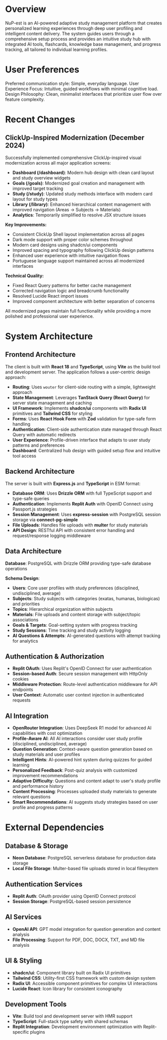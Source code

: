 # Overview

NuP-est is an AI-powered adaptive study management platform that creates personalized learning experiences through deep user profiling and intelligent content delivery. The system guides users through a comprehensive setup process and provides an intuitive study hub with integrated AI tools, flashcards, knowledge base management, and progress tracking, all tailored to individual learning profiles.

# User Preferences

Preferred communication style: Simple, everyday language.
User Experience Focus: Intuitive, guided workflows with minimal cognitive load.
Design Philosophy: Clean, minimalist interfaces that prioritize user flow over feature complexity.

# Recent Changes

## ClickUp-Inspired Modernization (December 2024)

Successfully implemented comprehensive ClickUp-inspired visual modernization across all major application screens:

- **Dashboard (/dashboard)**: Modern hub design with clean card layout and study overview widgets
- **Goals (/goals)**: Modernized goal creation and management with improved target tracking
- **Study (/study)**: Updated study methods interface with modern card layout for study types
- **Library (/library)**: Enhanced hierarchical content management with improved navigation (Areas → Subjects → Materials)
- **Analytics**: Temporarily simplified to resolve JSX structure issues

**Key Improvements:**
- Consistent ClickUp Shell layout implementation across all pages
- Dark mode support with proper color schemes throughout
- Modern card designs using shadcn/ui components
- Improved spacing and typography following ClickUp design patterns
- Enhanced user experience with intuitive navigation flows
- Portuguese language support maintained across all modernized interfaces

**Technical Quality:**
- Fixed React Query patterns for better cache management
- Corrected navigation logic and breadcrumb functionality
- Resolved Lucide React import issues
- Improved component architecture with better separation of concerns

All modernized pages maintain full functionality while providing a more polished and professional user experience.

# System Architecture

## Frontend Architecture

The client is built with **React 18** and **TypeScript**, using **Vite** as the build tool and development server. The application follows a user-centric design approach:

- **Routing**: Uses `wouter` for client-side routing with a simple, lightweight approach
- **State Management**: Leverages **TanStack Query (React Query)** for server state management and caching
- **UI Framework**: Implements **shadcn/ui** components with **Radix UI** primitives and **Tailwind CSS** for styling
- **Forms**: Uses **React Hook Form** with **Zod** validation for type-safe form handling
- **Authentication**: Client-side authentication state managed through React Query with automatic redirects
- **User Experience**: Profile-driven interface that adapts to user study patterns and preferences
- **Dashboard**: Centralized hub design with guided setup flow and intuitive tool access

## Backend Architecture

The server is built with **Express.js** and **TypeScript** in ESM format:

- **Database ORM**: Uses **Drizzle ORM** with full TypeScript support and type-safe queries
- **Authentication**: Implements **Replit Auth** with OpenID Connect using Passport.js strategies
- **Session Management**: Uses **express-session** with PostgreSQL session storage via **connect-pg-simple**
- **File Uploads**: Handles file uploads with **multer** for study materials
- **API Design**: RESTful API with consistent error handling and request/response logging middleware

## Data Architecture

**Database**: PostgreSQL with Drizzle ORM providing type-safe database operations

**Schema Design**:
- **Users**: Core user profiles with study preferences (disciplined, undisciplined, average)
- **Subjects**: Study subjects with categories (exatas, humanas, biologicas) and priorities
- **Topics**: Hierarchical organization within subjects
- **Materials**: File uploads and content storage with subject/topic associations
- **Goals & Targets**: Goal-setting system with progress tracking
- **Study Sessions**: Time tracking and study activity logging
- **AI Questions & Attempts**: AI-generated questions with attempt tracking for analytics

## Authentication & Authorization

- **Replit OAuth**: Uses Replit's OpenID Connect for user authentication
- **Session-based Auth**: Secure session management with HttpOnly cookies
- **Middleware Protection**: Route-level authentication middleware for API endpoints
- **User Context**: Automatic user context injection in authenticated requests

## AI Integration

- **OpenRouter Integration**: Uses DeepSeek R1 model for advanced AI capabilities with cost optimization
- **Profile-Aware AI**: All AI interactions consider user study profile (disciplined, undisciplined, average)
- **Question Generation**: Context-aware question generation based on study materials and user profiles
- **Intelligent Hints**: AI-powered hint system during quizzes for guided learning
- **Personalized Feedback**: Post-quiz analysis with customized improvement recommendations
- **Adaptive Difficulty**: Questions and content adapt to user's study profile and performance history
- **Content Processing**: Processes uploaded study materials to generate relevant questions
- **Smart Recommendations**: AI suggests study strategies based on user profile and progress patterns

# External Dependencies

## Database & Storage
- **Neon Database**: PostgreSQL serverless database for production data storage
- **Local File Storage**: Multer-based file uploads stored in local filesystem

## Authentication Services
- **Replit Auth**: OAuth provider using OpenID Connect protocol
- **Session Storage**: PostgreSQL-based session persistence

## AI Services
- **OpenAI API**: GPT model integration for question generation and content analysis
- **File Processing**: Support for PDF, DOC, DOCX, TXT, and MD file analysis

## UI & Styling
- **shadcn/ui**: Component library built on Radix UI primitives
- **Tailwind CSS**: Utility-first CSS framework with custom design system
- **Radix UI**: Accessible component primitives for complex UI interactions
- **Lucide React**: Icon library for consistent iconography

## Development Tools
- **Vite**: Build tool and development server with HMR support
- **TypeScript**: Full-stack type safety with shared schemas
- **Replit Integration**: Development environment optimization with Replit-specific plugins